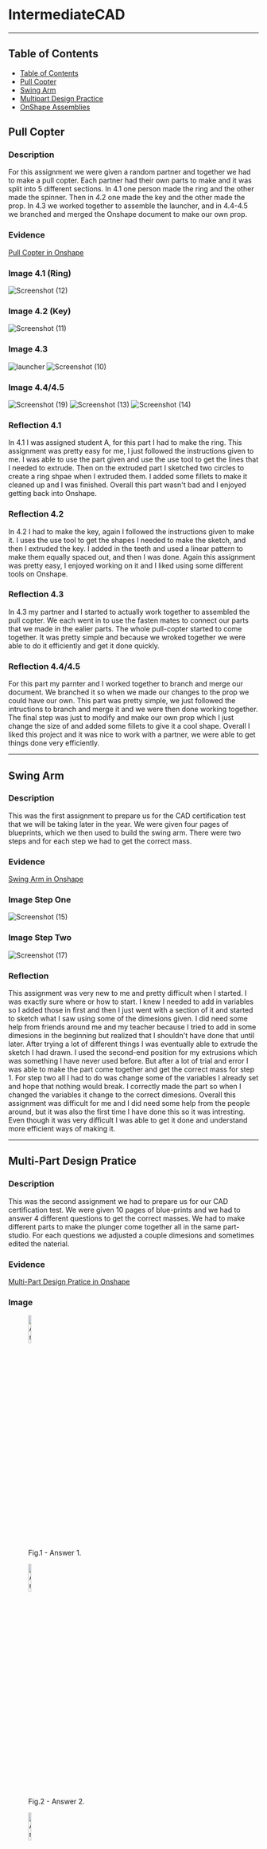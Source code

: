 # IntermediateCAD
---
## Table of Contents
* [Table of Contents](#Table-of-Contents)
* [Pull Copter](#Pull-Copter)
* [Swing Arm](#Swing-Arm)
* [Multipart Design Practice](#Multi-part-Design-Practice)
* [OnShape Assemblies](#OnShape-Assemblies)

## Pull Copter 

### Description

For this assignment we were given a random partner and together we had to make a pull copter. Each partner had their own parts to make and it was split into 5 different sections. In 4.1 one person made the ring and the other made the spinner. Then in 4.2 one made the key and the other made the prop. In 4.3 we worked together to assemble the launcher, and in 4.4-4.5 we branched and merged the Onshape document to make our own prop. 

### Evidence
[Pull Copter in Onshape](https://cvilleschools.onshape.com/documents/d1a942bcbbf5f8da3ded95e0/w/d2d6b0869b88227632bb2ec1/e/4dd566cff69015370292574b?renderMode=0&uiState=6356e68d6623e845d4ee9d68)

### Image 4.1 (Ring)
![Screenshot (12)](https://user-images.githubusercontent.com/71406903/197611250-03c60b95-8ba0-4941-9c1b-965a5375e472.png)

### Image 4.2 (Key)
![Screenshot (11)](https://user-images.githubusercontent.com/71406903/197611204-e6e8aefe-c076-4a28-bb7d-7984686cc70f.png)

### Image 4.3 
![launcher](https://user-images.githubusercontent.com/71406903/197610699-19825612-bf0a-4bf6-bfc3-c86da57c0aec.png)
![Screenshot (10)](https://user-images.githubusercontent.com/71406903/197611520-5aa59e18-4719-446b-99a5-6a5f0198f68a.png)

### Image 4.4/4.5
![Screenshot (19)](https://user-images.githubusercontent.com/71406903/197858186-76833c4b-35c3-4e3e-b04f-f4f4cfe30e95.png)
![Screenshot (13)](https://user-images.githubusercontent.com/71406903/197612326-3719254b-d250-4acf-8c3f-247b833bdc46.png)
![Screenshot (14)](https://user-images.githubusercontent.com/71406903/197612379-07bc1258-eaf4-4c18-9063-99d60a8dd6d2.png)

### Reflection 4.1 
In 4.1 I was assigned student A, for this part I had to make the ring. This assignment was pretty easy for me, I just followed the instructions given to me. I was able to use the part given and use the use tool to get the lines that I needed to extrude. Then on the extruded part I sketched two circles to create a ring shpae when I extruded them. I added some fillets to make it cleaned up and I was finished. Overall this part wasn't bad and I enjoyed getting back into Onshape. 

### Reflection 4.2 
In 4.2 I had to make the key, again I followed the instructions given to make it. I uses the use tool to get the shapes I needed to make the sketch, and then I extruded the key. I added in the teeth and used a linear pattern to make them equally spaced out, and then I was done. Again this assignment was pretty easy, I enjoyed working on it and I liked using some different tools on Onshape. 

### Reflection 4.3 
In 4.3 my partner and I started to actually work together to assembled the pull copter. We each went in to use the fasten mates to connect our parts that we made in the ealier parts. The whole pull-copter started to come together. It was pretty simple and because we wroked together we were able to do it efficiently and get it done quickly. 

### Reflection 4.4/4.5 
For this part my parnter and I worked together to branch and merge our document. We branched it so when we made our changes to the prop we could have our own. This part was pretty simple, we just followed the intructions to branch and  merge it and we were then done working together. The final step was just to modify and make our own prop which I just change the size of and added some fillets to give it a cool shape. Overall I liked this project and it was nice to work with a partner, we were able to get things done very efficiently.

---


## Swing Arm 

### Description
This was the first assignment to prepare us for the CAD certification test that we will be taking later in the year. We were given four pages of blueprints, which we then used to build the swing arm. There were two steps and for each step we had to get the correct mass.  

### Evidence
[Swing Arm in Onshape](https://cvilleschools.onshape.com/documents/ae48f159647d9b2dc704fb67/w/a2acc3fcba46db584da1e18a/e/28d9495574dbff199399f88b)

### Image Step One
![Screenshot (15)](https://user-images.githubusercontent.com/71406903/197613336-a855e555-78fa-4718-bd03-79416a49b445.png)

### Image Step Two 
![Screenshot (17)](https://user-images.githubusercontent.com/71406903/197613658-7f9518c1-069a-4cc9-a603-5a233e31a562.png)

### Reflection
This assignment was very new to me and pretty difficult when I started. I was exactly sure where or how to start. I knew I needed to add in variables so I added those in first and then I just went with a section of it and started to sketch what I saw using some of the dimesions given. I did need some help from friends around me and my teacher because I tried to add in some dimesions in the beginning but realized that I shouldn't have done that until later. After trying a lot of different things I was eventually able to extrude the sketch I had drawn. I used the second-end position for my extrusions which was something I have never used before. But after a lot of trial and error I was able to make the part come together and get the correct mass for step 1. For step two all I had to do was change some of the variables I already set and hope that nothing would break. I correctly made the part so when I changed the variables it change to the correct dimesions. Overall this assignment was difficult for me and I did need some help from the people around, but it was also the first time I have done this so it was intresting. Even though it was very difficult I was able to get it done and understand more efficient ways of making it. 

---


## Multi-Part Design Pratice 

### Description
This was the second assignment we had to prepare us for our CAD certification test. We were given 10 pages of blue-prints and we had to answer 4 different questions to get the correct masses. We had to make different parts to make the plunger come together all in the same part-studio. For each questions we adjusted a couple dimesions and sometimes edited the naterial. 

### Evidence
[Multi-Part Design Pratice in Onshape](https://cvilleschools.onshape.com/documents/b326f78eaf0c0243bc704a90/w/72e410b741d12414986de210/e/723e16faf5fd87f73f138a3b)

### Image
 <div class="row">
<!DOCTYPE png>
<png>
<body>

<figure>
  <img src="https://user-images.githubusercontent.com/71406905/197865889-294bfe62-85fd-41ee-9690-de123b8f3814.png" alt="Answer 1" style ="width:12%">
  <figcaption>Fig.1 - Answer 1.</figcaption>
</figure>

</body>
</png>

<!DOCTYPE png>
<png>
<body>

<figure>
  <img src="https://user-images.githubusercontent.com/71406905/197866304-5522e429-cf15-454f-975b-37f4f4569b96.png" alt="Answer 2" style ="width:12%">
  <figcaption>Fig.2 - Answer 2.</figcaption>
</figure>

</body>
</png>

<!DOCTYPE png>
<png>
<body>
 
<figure>
  <img src="https://user-images.githubusercontent.com/71406905/197862975-c520f0f1-ad30-4f6c-992f-eb6da0614a18.png" alt="Answer 3" style ="width:12%">
  <figcaption>Fig.3 - Answer 3.</figcaption>
</figure>

</body>
</png>

<!DOCTYPE png>
<png>
<body>

<figure>
  <img src="https://user-images.githubusercontent.com/71406905/197863714-8fd10fe3-a9af-412f-9551-f83c525f7130.png" alt="Answer 4" style ="width:12%">
  <figcaption>Fig.4 - Answer 4.</figcaption>
</figure>

</body>
</png>
 </div>
 
 
 Image Credit goes to [Kathryn L](https://github.com/klenert17/Intermediate-CAD)


### Reflection
This assignment went a lot better than the first one because I was able to use what I learned and apply it here. We were given a cylinder part to start with and then we had to create the other parts off of that. I started with creating the bottom part which went pretty easy. Using the use tool and then making the sketch I was easily able to extrude the bottom part. I then was able to mirror it to create top and I added in a couple other things that were required for the top part. After the top and bottom was finished I created the plunger part which was very simple, all I had to do was use the use tool and extrude what I needed. Along with that I had to create the plunger top. I sketched what I wanted and used the revolve tool and then removed the parts I didn't want. Finally I created the bolts which I just extruded. I went into the assembly and was able to fasten all the parts together. I then had to answer each question, and for each I had to plug in different dimesions or a different material to find the new mass. Overall this assignment was much easier than the first, and I was able to take away many helpful points that will make the final test much easier.

---
## OnShape Assemblies

### Description
For this assignment we followed an OnShape course to better understand assemblies. There were many videos and helpful hints and notes to help us complete three different assemblies. Each assembly helped us with a different component: creating an assembly, mating assembly components, and working with an assembly. 

### Evidence
[Creating an Assembly in Onshape](https://cvilleschools.onshape.com/documents/ce907e74325a03ff77a6a14b/w/f1f4e6ee4b548a4ca28f913c/e/c24687bfcd26b686718959cb?renderMode=0&uiState=636c0d85337bbf6ce44e0d8d)
[Mating Assembly Components in Onshape](https://cvilleschools.onshape.com/documents/f72ae56fb359d9e6cb67a66c/w/5e6333de83c57f18147e720b/e/da131dc8e20679707f3afa30?renderMode=0&uiState=636c0e38d01ccc3515b062eb)
[Working with an Assembly in Onshape](https://cvilleschools.onshape.com/documents/773db647488a59839f2ba09f/w/e19ba6cb610b619a57545dab/e/89f379b14779ea9395e29d55?renderMode=0&uiState=636c0e66b457c4119ef81393)

### Image for Creating an Assembly
![Screenshot (23)](https://user-images.githubusercontent.com/71406903/200936053-aeb7608d-ae60-43ad-96c2-b7e6ea596403.png)

### Image for Mating Assembly Components
![Screenshot (22)](https://user-images.githubusercontent.com/71406903/200936191-7a890968-3219-42ed-8070-5ddc84d9b20d.png)

### Image for Working with an Assembly
![Screenshot (21)](https://user-images.githubusercontent.com/71406903/200936413-7cb8b4bb-25ed-4d61-8474-1410c469fe02.png)

### Reflection


---

